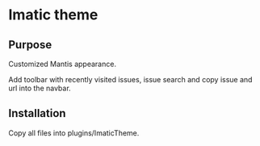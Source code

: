 # Imatic theme

## Purpose

Customized Mantis appearance. 

Add toolbar with recently visited issues, issue search and copy issue and url into the navbar.

## Installation

Copy all files into plugins/ImaticTheme.
